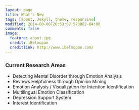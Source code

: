 ```yaml
---
layout: page
title: What's New
tags: [about, Jekyll, theme, responsive]
modified: 2014-08-08T20:53:07.573882-04:00
comments: false
image:
  feature: about.jpg
  credit: iBelmopan
  creditlink: http://www.ibelmopan.com/
---
```


### Current Research Areas
- Detecting Mental Disorder through Emotion Analysis
- Reviews Helpfulness through Opinion Mining
- Emotion Analysis / Visualization for Intention Identification
- Multilingual Emotion Classification
- Depression Support System
- Interest Identification  